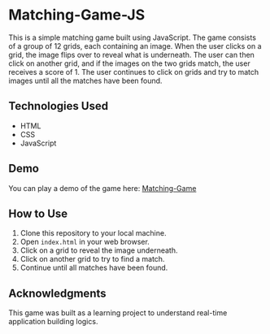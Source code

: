 # Matching-Game-JS

This is a simple matching game built using JavaScript. The game consists of a group of 12 grids, each containing an image. When the user clicks on a grid, the image flips over to reveal what is underneath. The user can then click on another grid, and if the images on the two grids match, the user receives a score of 1. The user continues to click on grids and try to match images until all the matches have been found.

## Technologies Used

- HTML
- CSS
- JavaScript

## Demo

You can play a demo of the game here: [Matching-Game](https://aswin-786.github.io/Matching-Game-JS/)

## How to Use

1. Clone this repository to your local machine.
2. Open `index.html` in your web browser.
3. Click on a grid to reveal the image underneath.
4. Click on another grid to try to find a match.
5. Continue until all matches have been found.

## Acknowledgments

This game was built as a learning project to understand real-time application building logics.
